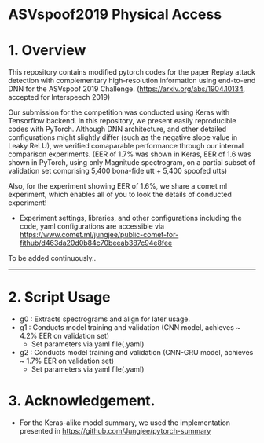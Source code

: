 ASVspoof2019 Physical Access
============================

# 1. Overview

This repository contains modified pytorch codes for the paper 
Replay attack detection with complementary high-resolution information using end-to-end DNN for the ASVspoof 2019 Challenge.
(https://arxiv.org/abs/1904.10134, accepted for Interspeech 2019)

Our submission for the competition was conducted using Keras with Tensorflow backend. 
In this repository, we present easily reproducible codes with PyTorch. 
Although DNN architecture, and other detailed configurations might slightly differ (such as the negative slope value in Leaky ReLU),
we verified comaparable performance through our internal comparison experiments. 
(EER of 1.7% was shown in Keras, EER of 1.6 was shown in PyTorch, using only Magnitude spectrogram, on a partial subset of validation set comprising 5,400 bona-fide utt + 5,400 spoofed utts)

Also, for the experiment showing EER of 1.6%, we share a comet ml experiment, which enables all of you to look the details of conducted experiment! 

* Experiment settings, libraries, and other configurations including the code, yaml configurations are accessible via
  https://www.comet.ml/jungjee/public-comet-for-fithub/d463da20d0b84c70beeab387c94e8fee


To be added continuously..
***

# 2. Script Usage

* g0 	:  Extracts spectrograms and align for later usage. 
* g1	:  Conducts model training and validation (CNN model, achieves ~ 4.2% EER on validation set)
	+ Set parameters via yaml file(.yaml)
* g2	:  Conducts model training and validation (CNN-GRU model, achieves ~ 1.7% EER on validation set)
	+ Set parameters via yaml file(.yaml)

# 3. Acknowledgement.

* For the Keras-alike model summary, we used the implementation presented in https://github.com/Jungjee/pytorch-summary

 
